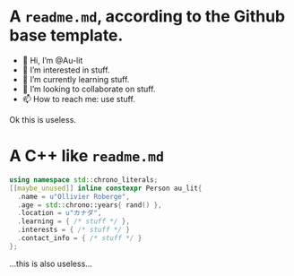 # A `readme.md`, according to the Github base template.

- 👋 Hi, I’m @Au-lit
- 👀 I’m interested in stuff.
- 🌱 I’m currently learning stuff.
- 💞️ I’m looking to collaborate on stuff.
- 📫 How to reach me: use stuff.

Ok this is useless.

# A C++ like `readme.md`
```cpp
using namespace std::chrono_literals;
[[maybe_unused]] inline constexpr Person au_lit{
  .name = u"Ollivier Roberge",
  .age = std::chrono::years{ rand() },
  .location = u"カナダ",
  .learning = { /* stuff */ },
  .interests = { /* stuff */ }
  .contact_info = { /* stuff */ }
};
```
...this is also useless...
